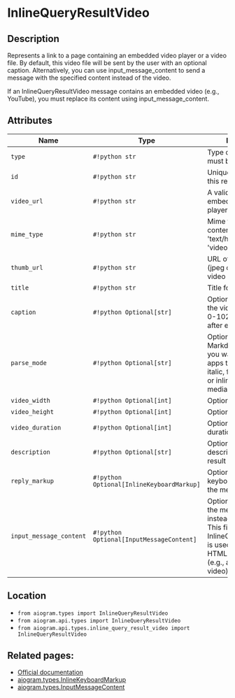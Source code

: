 # InlineQueryResultVideo

## Description

Represents a link to a page containing an embedded video player or a video file. By default, this video file will be sent by the user with an optional caption. Alternatively, you can use input_message_content to send a message with the specified content instead of the video.

If an InlineQueryResultVideo message contains an embedded video (e.g., YouTube), you must replace its content using input_message_content.


## Attributes

| Name | Type | Description |
| - | - | - |
| `type` | `#!python str` | Type of the result, must be video |
| `id` | `#!python str` | Unique identifier for this result, 1-64 bytes |
| `video_url` | `#!python str` | A valid URL for the embedded video player or video file |
| `mime_type` | `#!python str` | Mime type of the content of video url, 'text/html' or 'video/mp4' |
| `thumb_url` | `#!python str` | URL of the thumbnail (jpeg only) for the video |
| `title` | `#!python str` | Title for the result |
| `caption` | `#!python Optional[str]` | Optional. Caption of the video to be sent, 0-1024 characters after entities parsing |
| `parse_mode` | `#!python Optional[str]` | Optional. Send Markdown or HTML, if you want Telegram apps to show bold, italic, fixed-width text or inline URLs in the media caption. |
| `video_width` | `#!python Optional[int]` | Optional. Video width |
| `video_height` | `#!python Optional[int]` | Optional. Video height |
| `video_duration` | `#!python Optional[int]` | Optional. Video duration in seconds |
| `description` | `#!python Optional[str]` | Optional. Short description of the result |
| `reply_markup` | `#!python Optional[InlineKeyboardMarkup]` | Optional. Inline keyboard attached to the message |
| `input_message_content` | `#!python Optional[InputMessageContent]` | Optional. Content of the message to be sent instead of the video. This field is required if InlineQueryResultVideo is used to send an HTML-page as a result (e.g., a YouTube video). |



## Location

- `from aiogram.types import InlineQueryResultVideo`
- `from aiogram.api.types import InlineQueryResultVideo`
- `from aiogram.api.types.inline_query_result_video import InlineQueryResultVideo`

## Related pages:

- [Official documentation](https://core.telegram.org/bots/api#inlinequeryresultvideo)
- [aiogram.types.InlineKeyboardMarkup](../types/inline_keyboard_markup.md)
- [aiogram.types.InputMessageContent](../types/input_message_content.md)
